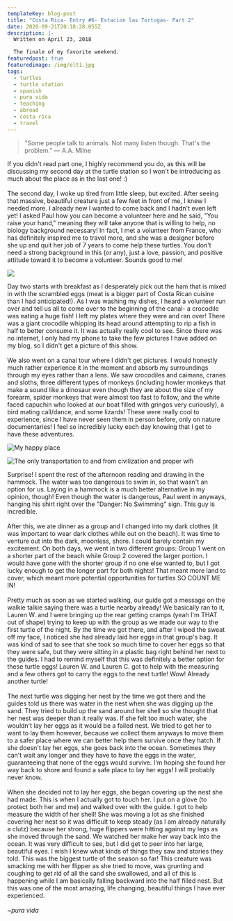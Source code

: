```yaml
---
templateKey: blog-post
title: "Costa Rica- Entry #6- Estacion las Tortugas- Part 2"
date: 2020-09-21T20:18:28.055Z
description: |-
  Written on April 23, 2018

  The finale of my favorite weekend.
featuredpost: true
featuredimage: /img/elt1.jpg
tags:
  - turtles
  - turtle station
  - spanish
  - pura vida
  - teaching
  - abroad
  - costa rica
  - travel
---
```

> "Some people talk to animals. Not many listen though. That's the problem." ― A.A. Milne

If you didn't read part one, I highly recommend you do, as this will be discussing my second day at the turtle station so I won't be introducing as much about the place as in the last one! :)\
\
The second day, I woke up tired from little sleep, but excited. After seeing that massive, beautiful creature just a few feet in front of me, I knew I needed more. I already new I wanted to come back and I hadn't even left yet! I asked Paul how you can become a volunteer here and he said, "You raise your hand," meaning they will take anyone that is willing to help, no biology background necessary! In fact, I met a volunteer from France, who has definitely inspired me to travel more, and she was a designer before she up and quit her job of 7 years to come help these turtles. You don't need a strong background in this (or any), just a love, passion, and positive attitude toward it to become a volunteer. Sounds good to me!

![](/img/elt6.jpg)

Day two starts with breakfast as I desperately pick out the ham that is mixed in with the scrambled eggs (meat is a bigger part of Costa Rican cuisine than I had anticipated!). As I was washing my dishes, I heard a volunteer run over and tell us all to come over to the beginning of the canal- a crocodile was eating a huge fish! I left my plates where they were and ran over! There was a giant crocodile whipping its head around attempting to rip a fish in half to better consume it. It was actually really cool to see. Since there was no internet, I only had my phone to take the few pictures I have added on my blog, so I didn't get a picture of this show.\
\
We also went on a canal tour where I didn't get pictures. I would honestly much rather experience it in the moment and absorb my surroundings through my eyes rather than a lens. We saw crocodiles and caimans, cranes and sloths, three different types of monkeys (including howler monkeys that make a sound like a dinosaur even though they are about the size of my forearm, spider monkeys that were almost too fast to follow, and the white faced capuchin who looked at our boat filled with gringos very curiously), a bird mating call/dance, and some lizards! These were really cool to experience, since I have never seen them in person before, only on nature documentaries! I feel so incredibly lucky each day knowing that I get to have these adventures.

![](/img/elt2.jpg "My happy place")

![](/img/elt11.jpg "The only transportation to and from civilization and proper wifi")

Surprise! I spent the rest of the afternoon reading and drawing in the hammock. The water was too dangerous to swim in, so that wasn't an option for us. Laying in a hammock is a much better alternative in my opinion, though! Even though the water is dangerous, Paul went in anyways, hanging his shirt right over the "Danger: No Swimming" sign. This guy is incredible.\
\
After this, we ate dinner as a group and I changed into my dark clothes (it was important to wear dark clothes while out on the beach). It was time to venture out into the dark, moonless, shore. I could barely contain my excitement. On both days, we went in two different groups: Group 1 went on a shorter part of the beach while Group 2 covered the larger portion. I would have gone with the shorter group if no one else wanted to, but I got lucky enough to get the longer part for both nights! That meant more land to cover, which meant more potential opportunities for turtles SO COUNT ME IN!\
\
Pretty much as soon as we started walking, our guide got a message on the walkie talkie saying there was a turtle nearby already! We basically ran to it, Lauren W. and I were bringing up the rear getting cramps (yeah I'm THAT out of shape) trying to keep up with the group as we made our way to the first turtle of the night. By the time we got there, and after I wiped the sweat off my face, I noticed she had already laid her eggs in that group's bag. It was kind of sad to see that she took so much time to cover her eggs so that they were safe, but they were sitting in a plastic bag right behind her next to the guides. I had to remind myself that this was definitely a better option for these turtle eggs! Lauren W. and Lauren C. got to help with the measuring and a few others got to carry the eggs to the next turtle! Wow! Already another turtle!\
\
The next turtle was digging her nest by the time we got there and the guides told us there was water in the nest when she was digging up the sand. They tried to build up the sand around her shell so she thought that her nest was deeper than it really was. If she felt too much water, she wouldn't lay her eggs as it would be a failed nest. We tried to get her to want to lay them however, because we collect them anyways to move them to a safer place where we can better help them survive once they hatch. If she doesn't lay her eggs, she goes back into the ocean. Sometimes they can't wait any longer and they have to have the eggs in the water, guaranteeing that none of the eggs would survive. I'm hoping she found her way back to shore and found a safe place to lay her eggs! I will probably never know.\
\
When she decided not to lay her eggs, she began covering up the nest she had made. This is when I actually got to touch her. I put on a glove (to protect both her and me) and walked over with the guide. I got to help measure the width of her shell! She was moving a lot as she finished covering her nest so it was difficult to keep steady (as I am already naturally a clutz) because her strong, huge flippers were hitting against my legs as she moved through the sand. We watched her make her way back into the ocean. It was very difficult to see, but I did get to peer into her large, beautiful eyes. I wish I knew what kinds of things they saw and stories they told. This was the biggest turtle of the season so far! This creature was smacking me with her flipper as she tried to move, was grunting and coughing to get rid of all the sand she swallowed, and all of this is happening while I am basically falling backward into the half filled nest. But this was one of the most amazing, life changing, beautiful things I have ever experienced.\
\
*~pura vida*